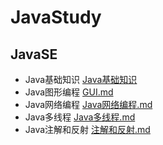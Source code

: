 # JavaStudy
## JavaSE

- Java基础知识			[Java基础知识](/JavaSE/Java_基础知识/Java基础知识.md)
- Java图形编程			[GUI.md](/JavaSE/JAVA_GUI/GUI.md)
- Java网络编程			[Java网络编程.md ](/JavaSE/JAVA_网络编程/Java网络编程.md)
- Java多线程			    [Java多线程.md](/JavaSE/JAVA_多线程/Java多线程.md)
- Java注解和反射 		[注解和反射.md](/JavaSE/JAVA_注解和反射/注解和反射.md)

